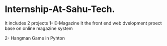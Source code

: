 # Internship-At-Sahu-Tech.
It includes 2 projects
1- E-Magazine
It the front end web dvelopment proect base on online magazine system

2- Hangman Game in Pyhton
